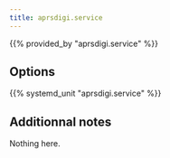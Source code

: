 ```yaml
---
title: aprsdigi.service
---
```


{{% provided_by "aprsdigi.service" %}}

## Options

{{% systemd_unit "aprsdigi.service" %}}

## Additionnal notes

Nothing here.